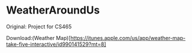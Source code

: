 # WeatherAroundUs
Original: Project for CS465


Download:(Weather Map)[https://itunes.apple.com/us/app/weather-map-take-five-interactive/id990141529?mt=8]
